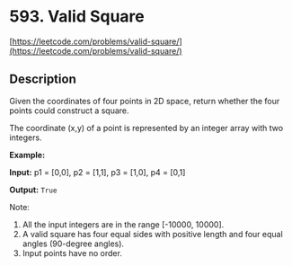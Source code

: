 # 593. Valid Square

[https://leetcode.com/problems/valid-square/](https://leetcode.com/problems/valid-square/)

## Description

Given the coordinates of four points in 2D space, return whether the four points could construct a square.

The coordinate (x,y) of a point is represented by an integer array with two integers.

**Example:**

**Input:** p1 = [0,0], p2 = [1,1], p3 = [1,0], p4 = [0,1]

**Output:** `True`

Note:

1. All the input integers are in the range [-10000, 10000].
2. A valid square has four equal sides with positive length and four equal angles (90-degree angles).
3. Input points have no order.
